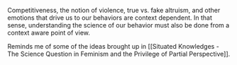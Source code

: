 Competitiveness, the notion of violence, true vs. fake altruism, and other emotions that drive us to our behaviors are context dependent. In that sense, understanding the science of our behavior must also be done from a context aware point of view.

Reminds me of some of the ideas brought up in [[Situated Knowledges - The Science Question in Feminism and the Privilege of Partial Perspective]]. 

